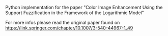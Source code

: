 Python implementation for the paper
"Color Image Enhancement Using the Support Fuzzification in the Framework of the Logarithmic Model"

For more infos please read the original paper found on https://link.springer.com/chapter/10.1007/3-540-44967-1_49
